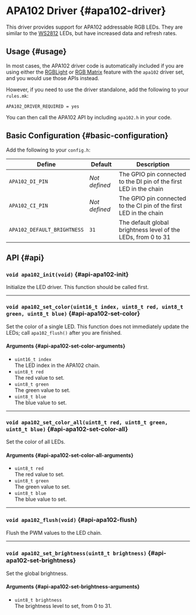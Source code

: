 # APA102 Driver {#apa102-driver}

This driver provides support for APA102 addressable RGB LEDs. They are similar to the [WS2812](ws2812_driver) LEDs, but have increased data and refresh rates.

## Usage {#usage}

In most cases, the APA102 driver code is automatically included if you are using either the [RGBLight](feature_rgblight) or [RGB Matrix](feature_rgb_matrix) feature with the `apa102` driver set, and you would use those APIs instead.

However, if you need to use the driver standalone, add the following to your `rules.mk`:

```make
APA102_DRIVER_REQUIRED = yes
```

You can then call the APA102 API by including `apa102.h` in your code.

## Basic Configuration {#basic-configuration}

Add the following to your `config.h`:

|Define                     |Default      |Description                                                       |
|---------------------------|-------------|------------------------------------------------------------------|
|`APA102_DI_PIN`            |*Not defined*|The GPIO pin connected to the DI pin of the first LED in the chain|
|`APA102_CI_PIN`            |*Not defined*|The GPIO pin connected to the CI pin of the first LED in the chain|
|`APA102_DEFAULT_BRIGHTNESS`|`31`         |The default global brightness level of the LEDs, from 0 to 31     |

## API {#api}

### `void apa102_init(void)` {#api-apa102-init}

Initialize the LED driver. This function should be called first.

---

### `void apa102_set_color(uint16_t index, uint8_t red, uint8_t green, uint8_t blue)` {#api-apa102-set-color}

Set the color of a single LED. This function does not immediately update the LEDs; call `apa102_flush()` after you are finished.

#### Arguments {#api-apa102-set-color-arguments}

 - `uint16_t index`  
   The LED index in the APA102 chain.
 - `uint8_t red`  
   The red value to set.
 - `uint8_t green`  
   The green value to set.
 - `uint8_t blue`  
   The blue value to set.

---

### `void apa102_set_color_all(uint8_t red, uint8_t green, uint8_t blue)` {#api-apa102-set-color-all}

Set the color of all LEDs.

#### Arguments {#api-apa102-set-color-all-arguments}

 - `uint8_t red`  
   The red value to set.
 - `uint8_t green`  
   The green value to set.
 - `uint8_t blue`  
   The blue value to set.

---

### `void apa102_flush(void)` {#api-apa102-flush}

Flush the PWM values to the LED chain.

---

### `void apa102_set_brightness(uint8_t brightness)` {#api-apa102-set-brightness}

Set the global brightness.

#### Arguments {#api-apa102-set-brightness-arguments}

 - `uint8_t brightness`  
   The brightness level to set, from 0 to 31.
